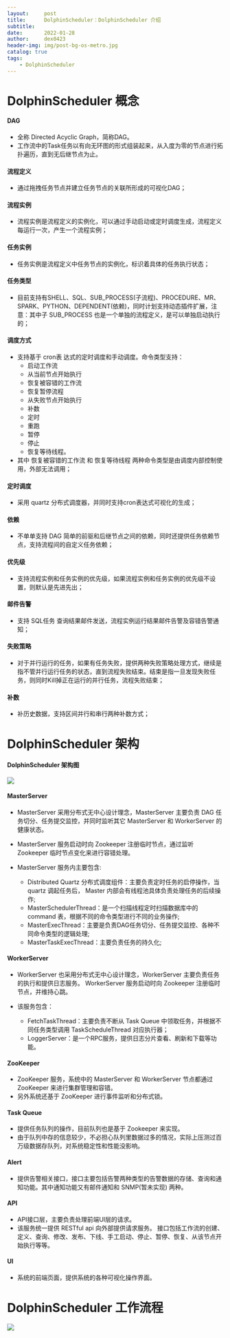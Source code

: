 ```yaml
---
layout:     post
title:      DolphinScheduler：DolphinScheduler 介绍
subtitle:   
date:       2022-01-28
author:     dex0423
header-img: img/post-bg-os-metro.jpg
catalog: true
tags:
    - DolphinScheduler
---
```


# DolphinScheduler 概念

#### DAG

- 全称 Directed Acyclic Graph，简称DAG。
- 工作流中的Task任务以有向无环图的形式组装起来，从入度为零的节点进行拓扑遍历，直到无后继节点为止。

#### 流程定义

- 通过拖拽任务节点并建立任务节点的关联所形成的可视化DAG；

#### 流程实例

- 流程实例是流程定义的实例化，可以通过手动启动或定时调度生成，流程定义每运行一次，产生一个流程实例；

#### 任务实例

- 任务实例是流程定义中任务节点的实例化，标识着具体的任务执行状态；

#### 任务类型

- 目前支持有SHELL、SQL、SUB_PROCESS(子流程)、PROCEDURE、MR、SPARK、PYTHON、DEPENDENT(依赖)，同时计划支持动态插件扩展，注意：其中子 SUB_PROCESS 也是一个单独的流程定义，是可以单独启动执行的；

#### 调度方式

- 支持基于 cron表 达式的定时调度和手动调度。命令类型支持：
  - 启动工作流
  - 从当前节点开始执行
  - 恢复被容错的工作流
  - 恢复暂停流程
  - 从失败节点开始执行
  - 补数
  - 定时
  - 重跑
  - 暂停
  - 停止
  - 恢复等待线程。
- 其中 恢复被容错的工作流 和 恢复等待线程 两种命令类型是由调度内部控制使用，外部无法调用；

#### 定时调度

- 采用 quartz 分布式调度器，并同时支持cron表达式可视化的生成；

#### 依赖

- 不单单支持 DAG 简单的前驱和后继节点之间的依赖，同时还提供任务依赖节点，支持流程间的自定义任务依赖；

#### 优先级

- 支持流程实例和任务实例的优先级，如果流程实例和任务实例的优先级不设置，则默认是先进先出；

#### 邮件告警

- 支持 SQL任务 查询结果邮件发送，流程实例运行结果邮件告警及容错告警通知；

#### 失败策略

- 对于并行运行的任务，如果有任务失败，提供两种失败策略处理方式，继续是指不管并行运行任务的状态，直到流程失败结束。结束是指一旦发现失败任务，则同时Kill掉正在运行的并行任务，流程失败结束；

#### 补数

- 补历史数据，支持区间并行和串行两种补数方式；

# DolphinScheduler 架构

#### DolphinScheduler 架构图

![]({{site.baseurl}}/img-post/dolphinscheduler-2.png)

#### MasterServer

- MasterServer 采用分布式无中心设计理念，MasterServer 主要负责 DAG 任务切分、任务提交监控，并同时监听其它 MasterServer 和 WorkerServer 的健康状态。

- MasterServer 服务启动时向 Zookeeper 注册临时节点，通过监听 Zookeeper 临时节点变化来进行容错处理。

- MasterServer 服务内主要包含:
  - Distributed Quartz 分布式调度组件：主要负责定时任务的启停操作，当 quartz 调起任务后， Master 内部会有线程池具体负责处理任务的后续操作;
  - MasterSchedulerThread：是一个扫描线程定时扫描数据库中的 command 表，根据不同的命令类型进行不同的业务操作;
  - MasterExecThread：主要是负责DAG任务切分、任务提交监控、各种不同命令类型的逻辑处理;
  - MasterTaskExecThread：主要负责任务的持久化;

#### WorkerServer

- WorkerServer 也采用分布式无中心设计理念，WorkerServer 主要负责任务的执行和提供日志服务。 WorkerServer 服务启动时向 Zookeeper 注册临时节点，并维持心跳。

- 该服务包含：
  - FetchTaskThread：主要负责不断从 Task Queue 中领取任务，并根据不同任务类型调用 TaskScheduleThread 对应执行器；
  - LoggerServer：是一个RPC服务，提供日志分片查看、刷新和下载等功能。

#### ZooKeeper

- ZooKeeper 服务，系统中的 MasterServer 和 WorkerServer 节点都通过 ZooKeeper 来进行集群管理和容错。
- 另外系统还基于 ZooKeeper 进行事件监听和分布式锁。 

####  Task Queue

- 提供任务队列的操作，目前队列也是基于 Zookeeper 来实现。
- 由于队列中存的信息较少，不必担心队列里数据过多的情况，实际上压测过百万级数据存队列，对系统稳定性和性能没影响。

####  Alert

- 提供告警相关接口，接口主要包括告警两种类型的告警数据的存储、查询和通知功能。其中通知功能又有邮件通知和 SNMP(暂未实现) 两种。

####  API

- API接口层，主要负责处理前端UI层的请求。
- 该服务统一提供 RESTful api 向外部提供请求服务。 接口包括工作流的创建、定义、查询、修改、发布、下线、手工启动、停止、暂停、恢复、从该节点开始执行等等。

####  UI

- 系统的前端页面，提供系统的各种可视化操作界面。

# DolphinScheduler 工作流程

![]({{site.baseurl}}/img-post/dolphinscheduler-1.png)





